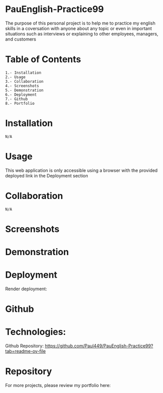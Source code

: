 # PauEnglish-Practice99

The purpose of this personal project is to help me to practice my english skills in a coversation with anyone about any topic or even in important situations such as interviews or explaining to other employees, managers, and customers

# Table of Contents

    1.- Installation
    2.- Usage
    3.- Collaboration
    4.- Screenshots
    5.- Demonstration
    6.- Deployment
    7.- Github
    8.- Portfolio

# Installation

    N/A

# Usage

This web application is only accessible using a browser with the provided deployed link in the Deployment section

# Collaboration

    N/A

# Screenshots

# Demonstration

# Deployment

Render deployment:

# Github

# Technologies:


Github Repository: https://github.com/Paul449/PauEnglish-Practice99?tab=readme-ov-file

# Repository

For more projects, please review my portfolio here: 